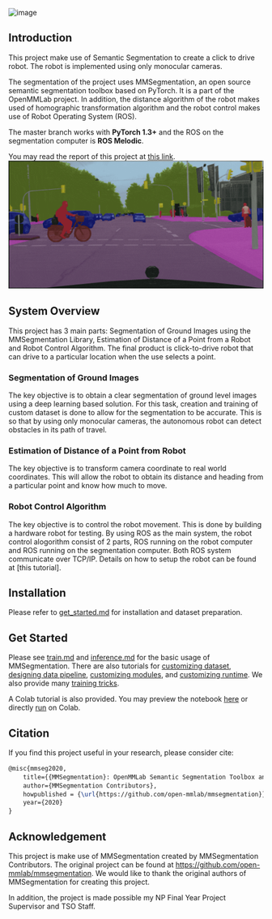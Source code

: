 ![image](resources/Cover.png)

## Introduction

This project make use of Semantic Segmentation to create a click to drive robot. The robot is implemented using only monocular cameras.

The segmentation of the project uses MMSegmentation, an open source semantic segmentation toolbox based on PyTorch.
It is a part of the OpenMMLab project. In addition, the distance algorithm of the robot makes used of homographic transformation algorithm and the robot control makes use of Robot Operating System (ROS).

The master branch works with **PyTorch 1.3+** and the ROS on the segmentation computer is **ROS Melodic**.

You may read the report of this project at [this link](https://drive.google.com/file/d/1lnmtmhn0mRjQqjQMD1tPpiQRdENOSLKn/view?usp=sharing).
![demo image](resources/seg_demo.gif)

## System Overview

This project has 3 main parts: Segmentation of Ground Images using the MMSegmentation Library, Estimation of Distance of a Point from a Robot and Robot Control Algorithm. The final product is click-to-drive robot that can drive to a particular location when the use selects a point.

### Segmentation of Ground Images
The key objective is to obtain a clear segmentation of ground level images using a deep learning based solution. For this task, creation and training of custom dataset is done to allow for the segmentation to be accurate. This is so that by using only monocular cameras, the autonomous robot can detect obstacles in its path of travel.

### Estimation of Distance of a Point from Robot
The key objective is to transform camera coordinate to real world coordinates. This will allow the robot to obtain its distance and heading from a particular point and know how much to move.

### Robot Control Algorithm
The key objective is to control the robot movement. This is done by building a hardware robot for testing. By using ROS as the main system, the robot control alogorithm consist of 2 parts, ROS running on the robot computer and ROS running on the segmentation computer. Both ROS system communicate over TCP/IP. Details on how to setup the robot can be found at [this tutorial].


## Installation

Please refer to [get_started.md](docs/get_started.md#installation) for installation and dataset preparation.

## Get Started

Please see [train.md](docs/train.md) and [inference.md](docs/inference.md) for the basic usage of MMSegmentation.
There are also tutorials for [customizing dataset](docs/tutorials/customize_datasets.md), [designing data pipeline](docs/tutorials/data_pipeline.md), [customizing modules](docs/tutorials/customize_models.md), and [customizing runtime](docs/tutorials/customize_runtime.md).
We also provide many [training tricks](docs/tutorials/training_tricks.md).

A Colab tutorial is also provided. You may preview the notebook [here](demo/MMSegmentation_Tutorial.ipynb) or directly [run](https://colab.research.google.com/github/open-mmlab/mmsegmentation/blob/master/demo/MMSegmentation_Tutorial.ipynb) on Colab.

## Citation

If you find this project useful in your research, please consider cite:

```latex
@misc{mmseg2020,
    title={{MMSegmentation}: OpenMMLab Semantic Segmentation Toolbox and Benchmark},
    author={MMSegmentation Contributors},
    howpublished = {\url{https://github.com/open-mmlab/mmsegmentation}},
    year={2020}
}
```

## Acknowledgement

This project is make use of MMSegmentation created by MMSegmentation Contributors. 
The original project can be found at https://github.com/open-mmlab/mmsegmentation.
We would like to thank the original authors of MMSegmentation for creating this project.

In addition, the project is made possible my NP Final Year Project Supervisor and TSO Staff.
